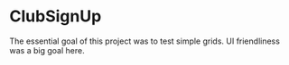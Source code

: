 ﻿# ClubSignUp

The essential goal of this project was to test simple grids. UI friendliness was a big goal here.
